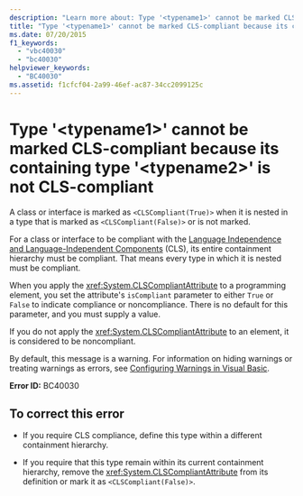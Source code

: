 ```yaml
---
description: "Learn more about: Type '<typename1>' cannot be marked CLS-compliant because its containing type '<typename2>' is not CLS-compliant"
title: "Type '<typename1>' cannot be marked CLS-compliant because its containing type '<typename2>' is not CLS-compliant"
ms.date: 07/20/2015
f1_keywords: 
  - "vbc40030"
  - "bc40030"
helpviewer_keywords: 
  - "BC40030"
ms.assetid: f1cfcf04-2a99-46ef-ac87-34cc2099125c
---
```

# Type '\<typename1>' cannot be marked CLS-compliant because its containing type '\<typename2>' is not CLS-compliant

A class or interface is marked as `<CLSCompliant(True)>` when it is nested in a type that is marked as `<CLSCompliant(False)>` or is not marked.  
  
 For a class or interface to be compliant with the [Language Independence and Language-Independent Components](../../standard/language-independence-and-language-independent-components.md) (CLS), its entire containment hierarchy must be compliant. That means every type in which it is nested must be compliant.  
  
 When you apply the <xref:System.CLSCompliantAttribute> to a programming element, you set the attribute's `isCompliant` parameter to either `True` or `False` to indicate compliance or noncompliance. There is no default for this parameter, and you must supply a value.  
  
 If you do not apply the <xref:System.CLSCompliantAttribute> to an element, it is considered to be noncompliant.  
  
 By default, this message is a warning. For information on hiding warnings or treating warnings as errors, see [Configuring Warnings in Visual Basic](/visualstudio/ide/configuring-warnings-in-visual-basic).  
  
 **Error ID:** BC40030  
  
## To correct this error  
  
- If you require CLS compliance, define this type within a different containment hierarchy.  
  
- If you require that this type remain within its current containment hierarchy, remove the <xref:System.CLSCompliantAttribute> from its definition or mark it as `<CLSCompliant(False)>`.
